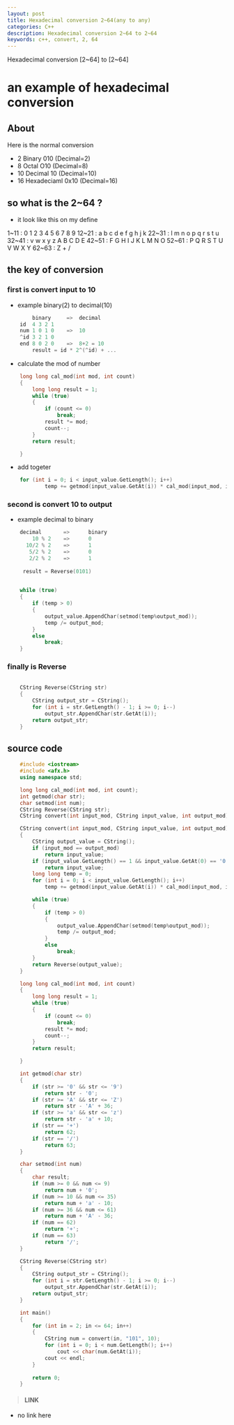 ```yaml
---
layout: post
title: Hexadecimal conversion 2~64(any to any)
categories: C++
description: Hexadecimal conversion 2~64 to 2~64
keywords: c++, convert, 2, 64
---
```

Hexadecimal conversion [2~64] to [2~64]

# an example of hexadecimal conversion

## About

Here is the normal conversion 

* 2     Binary        010            (Decimal=2)
* 8     Octal         O10            (Decimal=8)
* 10    Decimal       10             (Decimal=10)
* 16    Hexadeciaml   0x10           (Decimal=16)

## so what is the 2~64 ?

* it look like this on my define

1~11  : 0 1 2 3 4 5 6 7 8 9 
12~21 : a b c d e f g h j k
22~31 : l m n o p q r s t u 
32~41 : v w x y z A B C D E 
42~51 : F G H I J K L M N O 
52~61 : P Q R S T U V W X Y
62~63 : Z + /

## the key of conversion

### first is convert input to 10

* example binary(2) to decimal(10)

```c++
        binary     =>  decimal
    id  4 3 2 1
    num 1 0 1 0    =>  10
    ^id 3 2 1 0
    end 8 0 2 0    =>  8+2 = 10
        result = id * 2^(^id) + ...
```

* calculate the mod of number

```c++
    long long cal_mod(int mod, int count)
    {
        long long result = 1;
        while (true)
        {
            if (count <= 0)
                break;
            result *= mod;
            count--;
        }
        return result;

    }
```
* add togeter

```c++
    for (int i = 0; i < input_value.GetLength(); i++)
            temp += getmod(input_value.GetAt(i)) * cal_mod(input_mod, input_value.GetLength()-i-1);

```

### second is convert 10 to output

* example decimal to binary

```c++
    decimal       =>      binary
        10 % 2    =>      0
      10/2 % 2    =>      1
       5/2 % 2    =>      0
       2/2 % 2    =>      1
     
     result = Reverse(0101)
     
```

```c++
    while (true)
    {
        if (temp > 0)
        {
            output_value.AppendChar(setmod(temp%output_mod));
            temp /= output_mod;
        }
        else
            break;
    }
```


### finally is Reverse

```c++
    
    CString Reverse(CString str)
    {
        CString output_str = CString();
        for (int i = str.GetLength() - 1; i >= 0; i--)
            output_str.AppendChar(str.GetAt(i));
        return output_str;
    }
```


## source code

```c++
    #include <iostream>
    #include <afx.h>
    using namespace std;

    long long cal_mod(int mod, int count);
    int getmod(char str);
    char setmod(int num);
    CString Reverse(CString str);
    CString convert(int input_mod, CString input_value, int output_mod);

    CString convert(int input_mod, CString input_value, int output_mod)
    {
        CString output_value = CString();
        if (input_mod == output_mod)
            return input_value;
        if (input_value.GetLength() == 1 && input_value.GetAt(0) == '0')
            return input_value;
        long long temp = 0;
        for (int i = 0; i < input_value.GetLength(); i++)
            temp += getmod(input_value.GetAt(i)) * cal_mod(input_mod, input_value.GetLength()-i-1);

        while (true)
        {
            if (temp > 0)
            {
                output_value.AppendChar(setmod(temp%output_mod));
                temp /= output_mod;
            }
            else
                break;
        }
        return Reverse(output_value);
    }

    long long cal_mod(int mod, int count)
    {
        long long result = 1;
        while (true)
        {
            if (count <= 0)
                break;
            result *= mod;
            count--;
        }
        return result;

    }

    int getmod(char str)
    {
        if (str >= '0' && str <= '9')
            return str - '0';
        if (str >= 'A' && str <= 'Z')
            return str - 'A' + 36;
        if (str >= 'a' && str <= 'z')
            return str - 'a' + 10;
        if (str == '+')
            return 62;
        if (str == '/')
            return 63;
    }

    char setmod(int num)
    {
        char result;
        if (num >= 0 && num <= 9)
            return num + '0';
        if (num >= 10 && num <= 35)
            return num + 'a' - 10;
        if (num >= 36 && num <= 61)
            return num + 'A' - 36;
        if (num == 62)
            return '+';
        if (num == 63)
            return '/';
    }

    CString Reverse(CString str)
    {
        CString output_str = CString();
        for (int i = str.GetLength() - 1; i >= 0; i--)
            output_str.AppendChar(str.GetAt(i));
        return output_str;
    }

    int main()
    {
        for (int in = 2; in <= 64; in++)
        {
            CString num = convert(in, "101", 10);
            for (int i = 0; i < num.GetLength(); i++)
                cout << char(num.GetAt(i));
            cout << endl; 
        }
        
        return 0;
    }
```

> #### LINK

* no link here
